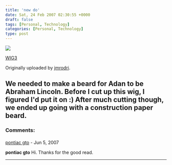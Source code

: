 ```yaml
---
title: 'new do'
date: Sat, 24 Feb 2007 02:30:55 +0000
draft: false
tags: [Personal, Technology]
categories: [Personal, Technology]
type: post
---
```


[![](http://farm1.static.flickr.com/156/400270549_5db35f26c5_m.jpg)](http://www.flickr.com/photos/jmrodri/400270549/ "photo sharing")

[WIG3](http://www.flickr.com/photos/jmrodri/400270549/)

Originally uploaded by [jmrodri](http://www.flickr.com/people/jmrodri/).

We needed to make a beard for Adan to be Abraham Lincoln. Before I cut up this wig, I figured I'd put it on :) After much cutting though, we ended up going with a construction paper beard.
---
### Comments:
####
[pontiac gto](http://www.1970pontiacgto.info "") - <time datetime="2007-06-29 08:29:43">Jun 5, 2007</time>

**pontiac gto** Hi. Thanks for the good read.
<hr />
